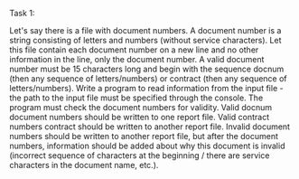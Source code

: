 
Task 1:


Let's say there is a file with document numbers.
A document number is a string consisting of letters and numbers (without service characters).
Let this file contain each document number on a new line and no other information in the line, only the document number.
A valid document number must be 15 characters long and begin with the sequence docnum (then any sequence of letters/numbers) or contract (then any sequence of letters/numbers).
Write a program to read information from the input file - the path to the input file must be specified through the console.
The program must check the document numbers for validity.
Valid docnum document numbers should be written to one report file.
Valid contract numbers contract should be written to another report file.
Invalid document numbers should be written to another report file, but after the document numbers, information should be added about why this document is invalid (incorrect sequence of characters at the beginning / there are service characters in the document name, etc.).
